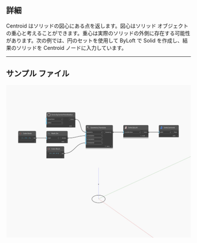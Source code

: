 ## 詳細
Centroid はソリッドの図心にある点を返します。図心はソリッド オブジェクトの重心と考えることができます。重心は実際のソリッドの外側に存在する可能性があります。次の例では、円のセットを使用して ByLoft で Solid を作成し、結果のソリッドを Centroid ノードに入力しています。
___
## サンプル ファイル

![Centroid](./Autodesk.DesignScript.Geometry.Solid.Centroid_img.jpg)

